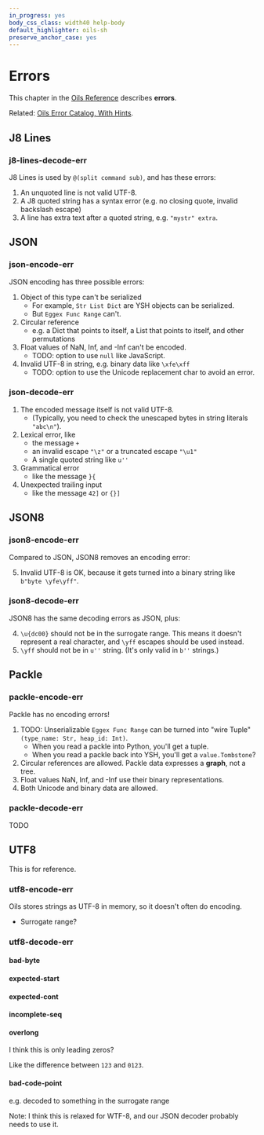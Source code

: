 ```yaml
---
in_progress: yes
body_css_class: width40 help-body
default_highlighter: oils-sh
preserve_anchor_case: yes
---
```


Errors
======

This chapter in the [Oils Reference](index.html) describes **errors**.

Related: [Oils Error Catalog, With Hints](../error-catalog.html).

<div id="toc">
</div>

## J8 Lines

### j8-lines-decode-err

J8 Lines is used by `@(split command sub)`, and has these errors:

1. An unquoted line is not valid UTF-8.
1. A J8 quoted string has a syntax error (e.g. no closing quote, invalid
   backslash escape)
1. A line has extra text after a quoted string, e.g. `"mystr" extra`.

## JSON

### json-encode-err

JSON encoding has three possible errors:

1. Object of this type can't be serialized
   - For example, `Str List Dict` are YSH objects can be serialized.
   - But `Eggex Func Range` can't.
1. Circular reference
   - e.g. a Dict that points to itself, a List that points to itself, and other
     permutations
1. Float values of NaN, Inf, and -Inf can't be encoded.
   - TODO: option to use `null` like JavaScript.
1. Invalid UTF-8 in string, e.g. binary data like `\xfe\xff`
   - TODO: option to use the Unicode replacement char to avoid an error.

### json-decode-err

1. The encoded message itself is not valid UTF-8.
   - (Typically, you need to check the unescaped bytes in string literals
     `"abc\n"`).
1. Lexical error, like
   - the message `+`
   - an invalid escape `"\z"` or a truncated escape `"\u1"`
   - A single quoted string like `u''`
1. Grammatical error
   - like the message `}{`
1. Unexpected trailing input
   - like the message `42]` or `{}]`

## JSON8

### json8-encode-err

Compared to JSON, JSON8 removes an encoding error:

5. Invalid UTF-8 is OK, because it gets turned into a binary string like
   `b"byte \yfe\yff"`.

### json8-decode-err

JSON8 has the same decoding errors as JSON, plus:

4. `\u{dc00}` should not be in the surrogate range.  This means it doesn't
   represent a real character, and `\yff` escapes should be used instead.
4. `\yff` should not be in `u''` string.  (It's only valid in `b''` strings.)

## Packle

### packle-encode-err

Packle has no encoding errors!

1. TODO: Unserializable `Eggex Func Range` can be turned into "wire Tuple"
   `(type_name: Str, heap_id: Int)`.
   - When you read a packle into Python, you'll get a tuple.
   - When you read a packle back into YSH, you'll get a `value.Tombstone`?
1. Circular references are allowed.  Packle data expresses a **graph**, not a
   tree.
1. Float values NaN, Inf, and -Inf use their binary representations.
1. Both Unicode and binary data are allowed.

### packle-decode-err

TODO

## UTF8

This is for reference.

### utf8-encode-err

Oils stores strings as UTF-8 in memory, so it doesn't often do encoding.

- Surrogate range?

### utf8-decode-err

#### bad-byte   

#### expected-start   

#### expected-cont

#### incomplete-seq   

#### overlong

I think this is only leading zeros?

Like the difference between `123` and `0123`.

#### bad-code-point

e.g. decoded to something in the surrogate range

Note: I think this is relaxed for WTF-8, and our JSON decoder probably needs to
use it.


